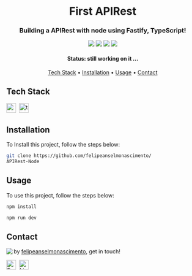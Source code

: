 <h1 align="center">
	 First APIRest
</h1>

<h3 align="center">
	Building a APIRest with node using Fastify, TypeScript!
</h3>

<p align="center">
	<img src="https://img.shields.io/badge/PRs-welcome-brightgreen.svg?style=flat-square"/>
	<img src="https://img.shields.io/github/repo-size/felipeanselmonascimento/FirstProjectReact?color=green"/>
	<img src="https://img.shields.io/github/last-commit/felipeanselmonascimento/FirstProjectReact?color=green"/>
	<img src="https://img.shields.io/github/languages/count/felipeanselmonascimento/FirstProjectReact?color=green"/>
</p>

<h4 align="center">
	Status: still working on it ...
</h4>

<p align="center">
	<a href="#tech-stack">Tech Stack</a> •
	<a href="#installation">Installation</a> •
	<a href="#usage">Usage</a> • 
	<a href="#contact">Contact</a> 
</p>

## Tech Stack
<img src="https://seeklogo.com/images/N/nodejs-logo-D26404F360-seeklogo.com.png?v=638179441440000000" alt="node Badge" height="25">&nbsp;
<img src="https://img.shields.io/badge/Typescript-05122A?style=flat&logo=typescript" alt="typescript Badge" height="25">&nbsp;

<!-- <div align="center"> 
    <img src="./src/assets/timerignite.png"/>
</div> -->

## Installation
To Install this project, follow the steps below:
```bash
git clone https://github.com/felipeanselmonascimento/
APIRest-Node
```

## Usage
To use this project, follow the steps below:
```bash
npm install

npm run dev
```

## Contact
<img align="left" src="https://avatars.githubusercontent.com/felipeanselmonascimento?size=100">

by [felipeanselmonascimento](https://github.com/felipeanselmonascimento), get in touch!

<a href="mailto:felipeanselmodonascimento@gmail.com" target="_blank"><img src="https://img.shields.io/badge/Email-D14836?style=flat&logo=gmail&logoColor=white" alt="Email Badge" height="25"></a>&nbsp;
<a href="https://www.linkedin.com/in/felipe-anselmo-do-nascimento-394042232/" target="_blank"><img src="https://img.shields.io/badge/Linkedin-0077B5?style=flat&logo=linkedin&logoColor=white" alt="LinkedIn Badge" height="25"></a>&nbsp;

<br clear="left"/>

